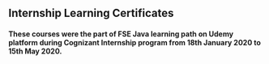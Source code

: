 <h2>Internship Learning Certificates</h2>
<h4>These courses were the part of FSE Java learning path on Udemy platform during Cognizant Internship program from 18th January 2020 to 15th May 2020.</h4>
